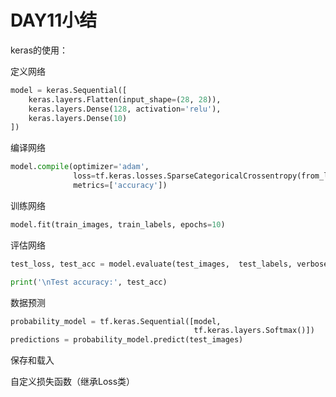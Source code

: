 # DAY11小结

keras的使用：

定义网络

```python
model = keras.Sequential([
    keras.layers.Flatten(input_shape=(28, 28)),
    keras.layers.Dense(128, activation='relu'),
    keras.layers.Dense(10)
])
```



编译网络

```python
model.compile(optimizer='adam',
              loss=tf.keras.losses.SparseCategoricalCrossentropy(from_logits=True),
              metrics=['accuracy'])
```



训练网络

```python
model.fit(train_images, train_labels, epochs=10)
```



评估网络

```python
test_loss, test_acc = model.evaluate(test_images,  test_labels, verbose=2)

print('\nTest accuracy:', test_acc)
```



数据预测

```python
probability_model = tf.keras.Sequential([model, 
                                         tf.keras.layers.Softmax()])
predictions = probability_model.predict(test_images)
```



保存和载入





自定义损失函数（继承Loss类）